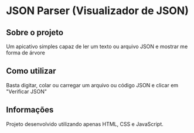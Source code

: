 # JSON Parser (Visualizador de JSON)

## Sobre o projeto
Um apicativo simples capaz de ler um texto ou arquivo JSON e mostrar me forma de árvore

## Como utilizar
Basta digitar, colar ou carregar um arquivo ou código JSON e clicar em "Verificar JSON"

## Informações
Projeto desenvolvido utilizando apenas HTML, CSS e JavaScript.